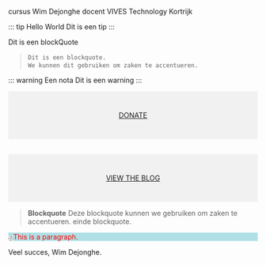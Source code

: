 cursus Wim Dejonghe docent VIVES Technology Kortrijk

::: tip Hello World
Dit is een tip
:::

Dit is een blockQuote

> ```shell
> Dit is een blockquote. 
> We kunnen dit gebruiken om zaken te accentueren.
> ```

::: warning Een nota
Dit is een warning
:::

<div style="background-color:rgba(0, 0, 0, 0.0470588); text-align:center; vertical-align: middle; padding:40px 0;">
<a href="/donate">DONATE</a>
</div>

<div style="background-color:rgba(0, 0, 0, 0.0470588); text-align:center; vertical-align: middle; padding:40px 0; margin-top:30px">
<a href="/blog">VIEW THE BLOG</a>
</div>

> **Blockquote**
> Deze blockquote kunnen we gebruiken om zaken te accentueren.
> einde blockquote.

<div style="background-color:powderblue; text-align:left; vertical-align:top; padding:0px;">
<p style="color:red; margin:0"><img src="download.png" alt="Attention" width="10" height="10" style="vertical-align:bottom">This is a paragraph.</p>
</div>


Veel succes,
Wim Dejonghe.

